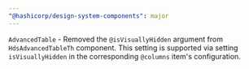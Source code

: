 ```yaml
---
"@hashicorp/design-system-components": major
---
```


<!-- START components/table/advanced-table -->
`AdvancedTable` - Removed the `@isVisuallyHidden` argument from `HdsAdvancedTableTh` component. This setting is supported via setting `isVisuallyHidden` in the corresponding `@columns` item's configuration.
<!-- END -->
